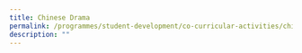 ```yaml
---
title: Chinese Drama
permalink: /programmes/student-development/co-curricular-activities/chinese-drama-society/
description: ""
---
```

